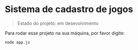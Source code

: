  <h1>Sistema de cadastro de jogos</h1>

> Estado do projeto: em desevolvimento 

Para rodar esse projeto na sua máquina, por favor digite:

```
node app.js
```
 
